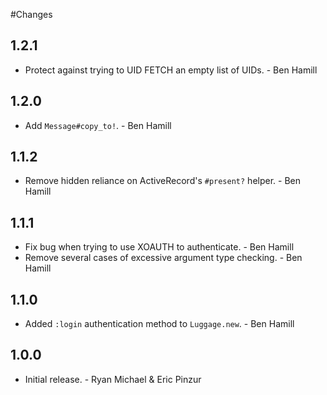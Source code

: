 #Changes

## 1.2.1

* Protect against trying to UID FETCH an empty list of UIDs. - Ben Hamill

## 1.2.0

* Add `Message#copy_to!`. - Ben Hamill

## 1.1.2

* Remove hidden reliance on ActiveRecord's `#present?` helper. - Ben Hamill

## 1.1.1

* Fix bug when trying to use XOAUTH to authenticate. - Ben Hamill
* Remove several cases of excessive argument type checking. - Ben Hamill

## 1.1.0

* Added `:login` authentication method to `Luggage.new`. - Ben Hamill

## 1.0.0

* Initial release. - Ryan Michael & Eric Pinzur
